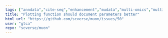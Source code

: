 ```yaml
---
tags: ["anndata","cite-seq","enhancement","mudata","multi-omics","multimodal-data","multimodal-omics-analysis","muon","scanpy","scatac-seq","scrna-seq","scverse"]
title: "Plotting function should document parameters better"
html_url: "https://github.com/scverse/muon/issues/50"
user: "gtca"
repo: "scverse/muon"
---
```


